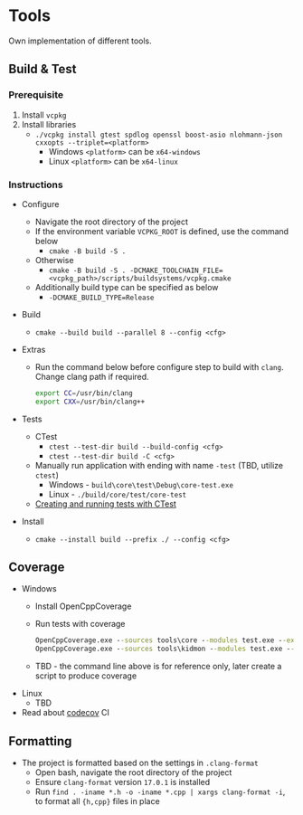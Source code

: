 # Tools

Own implementation of different tools.

## Build & Test

### Prerequisite

1. Install `vcpkg`
2. Install libraries
    * `./vcpkg install gtest spdlog openssl boost-asio nlohmann-json cxxopts --triplet=<platform>`
        * Windows `<platform>` can be `x64-windows`
        * Linux   `<platform>` can be `x64-linux`

### Instructions

* Configure
    * Navigate the root directory of the project
    * If the environment variable `VCPKG_ROOT` is defined, use the command below
        * `cmake -B build -S .`
    * Otherwise
        * `cmake -B build -S . -DCMAKE_TOOLCHAIN_FILE=<vcpkg_path>/scripts/buildsystems/vcpkg.cmake`
    * Additionally build type can be specified as below
        * `-DCMAKE_BUILD_TYPE=Release`
* Build
    * `cmake --build build --parallel 8 --config <cfg>`
* Extras
    * Run the command below before configure step to build with `clang`. Change clang path if required.

        ```bash
        export CC=/usr/bin/clang
        export CXX=/usr/bin/clang++
        ```

* Tests
    * CTest
        * `ctest --test-dir build --build-config <cfg>`
        * `ctest --test-dir build -C <cfg>`
    * Manually run application with ending with name `-test` (TBD, utilize `ctest`)
        * Windows - `build\core\test\Debug\core-test.exe`
        * Linux - `./build/core/test/core-test`
    * [Creating and running tests with CTest](https://coderefinery.github.io/cmake-workshop/testing/)
* Install
    * `cmake --install build --prefix ./ --config <cfg>`

## Coverage

* Windows
    * Install OpenCppCoverage
    * Run tests with coverage

        ```bat
        OpenCppCoverage.exe --sources tools\core --modules test.exe --export_type=html:.reports/core/  -- out\build\x64-Debug\core\core-test.exe
        OpenCppCoverage.exe --sources tools\kidmon --modules test.exe --export_type=html:.reports/kidmon/  -- out\build\x64-Debug\kidmon\test\kidmon-test.exe
        ```

    * TBD - the command line above is for reference only, later create a script to produce coverage
* Linux
    * TBD
* Read about [codecov](https://docs.codecov.com/docs/quick-start) CI

## Formatting

* The project is formatted based on the settings in `.clang-format`
    * Open bash, navigate the root directory of the project
    * Ensure `clang-format` version `17.0.1` is installed
    * Run `find . -iname *.h -o -iname *.cpp | xargs clang-format -i`, to format all `{h,cpp}` files in place
